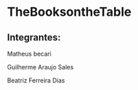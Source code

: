 # TheBooksontheTable
<h2>Integrantes: </h2>
<p>Matheus becari</p>
<p>Guilherme Araujo Sales</p>
<p>Beatriz Ferreira Dias</p>


